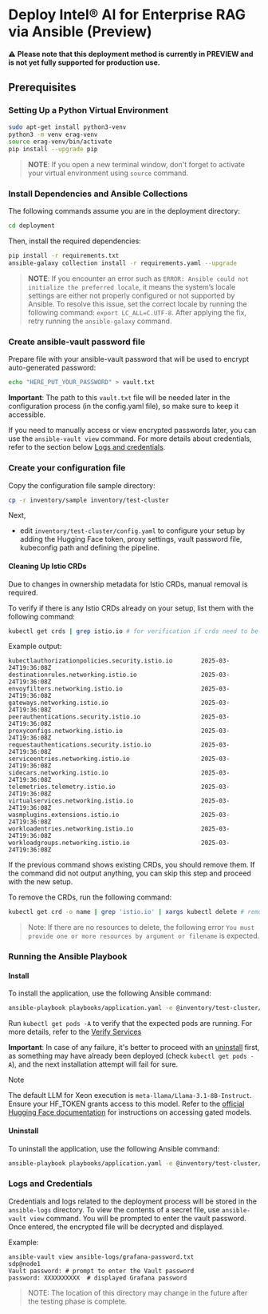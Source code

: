 # Deploy Intel&reg; AI for Enterprise RAG via Ansible (Preview)

⚠️ **Please note that this deployment method is currently in PREVIEW and is not yet fully supported for production use.**

## Prerequisites

### Setting Up a Python Virtual Environment

```bash
sudo apt-get install python3-venv
python3 -m venv erag-venv
source erag-venv/bin/activate
pip install --upgrade pip
```

> **NOTE**: If you open a new terminal window, don't forget to activate your virtual environment using `source` command.

### Install Dependencies and Ansible Collections

The following commands assume you are in the deployment directory:
```bash
cd deployment
```

Then, install the required dependencies:
```bash
pip install -r requirements.txt
ansible-galaxy collection install -r requirements.yaml --upgrade
```

> **NOTE**: If you encounter an error such as `ERROR: Ansible could not initialize the preferred locale`, it means the system’s locale settings are either not properly configured or not supported by Ansible. To resolve this issue, set the correct locale by running the following command: `export LC_ALL=C.UTF-8`. After applying the fix, retry running the `ansible-galaxy` command.

### Create ansible-vault password file

Prepare file with your ansible-vault password that will be used to encrypt auto-generated password:

```bash
echo "HERE_PUT_YOUR_PASSWORD" > vault.txt
```
**Important**: The path to this `vault.txt` file will be needed later in the configuration process (in the config.yaml file), so make sure to keep it accessible.

If you need to manually access or view encrypted passwords later, you can use the `ansible-vault view` command. For more details about credentials, refer to the section below [Logs and credentials](#logs-and-credentials).

### Create your configuration file

Copy the configuration file sample directory:
```bash
cp -r inventory/sample inventory/test-cluster
```

Next,
- edit `inventory/test-cluster/config.yaml` to configure your setup by adding the Hugging Face token, proxy settings, vault password file, kubeconfig path and defining the pipeline.

#### Cleaning Up Istio CRDs

Due to changes in ownership metadata for Istio CRDs, manual removal is required.

To verify if there is any Istio CRDs already on your setup, list them with the following command:
```bash
kubectl get crds | grep istio.io # for verification if crds need to be removed at all
```
Example output:
```
kubectlauthorizationpolicies.security.istio.io        2025-03-24T19:36:08Z
destinationrules.networking.istio.io                  2025-03-24T19:36:08Z
envoyfilters.networking.istio.io                      2025-03-24T19:36:08Z
gateways.networking.istio.io                          2025-03-24T19:36:08Z
peerauthentications.security.istio.io                 2025-03-24T19:36:08Z
proxyconfigs.networking.istio.io                      2025-03-24T19:36:08Z
requestauthentications.security.istio.io              2025-03-24T19:36:08Z
serviceentries.networking.istio.io                    2025-03-24T19:36:08Z
sidecars.networking.istio.io                          2025-03-24T19:36:08Z
telemetries.telemetry.istio.io                        2025-03-24T19:36:08Z
virtualservices.networking.istio.io                   2025-03-24T19:36:08Z
wasmplugins.extensions.istio.io                       2025-03-24T19:36:08Z
workloadentries.networking.istio.io                   2025-03-24T19:36:08Z
workloadgroups.networking.istio.io                    2025-03-24T19:36:08Z
```

If the previous command shows existing CRDs, you should remove them. If the command did not output anything, you can skip this step and proceed with the new setup.

To remove the CRDs, run the following command:
```bash
kubectl get crd -o name | grep 'istio.io' | xargs kubectl delete # removing crds
```

> Note: If there are no resources to delete, the following error `You must provide one or more resources by argument or filename` is expected.


### Running the Ansible Playbook

#### Install
To install the application, use the following Ansible command:
```bash
ansible-playbook playbooks/application.yaml -e @inventory/test-cluster/config.yaml --tags install
```
Run `kubectl get pods -A` to verify that the expected pods are running. For more details, refer to the [Verify Services](README.md#verify-services)

**Important**: In case of any failure, it's better to proceed with an [uninstall](#uninstall) first, as something may have already been deployed (check `kubectl get pods -A`), and the next installation attempt will fail for sure.

> [!NOTE]
> The default LLM for Xeon execution is `meta-llama/Llama-3.1-8B-Instruct`. 
> Ensure your HF_TOKEN grants access to this model.
> Refer to the [official Hugging Face documentation](https://huggingface.co/docs/hub/models-gated) for instructions on accessing gated models.

#### Uninstall
To uninstall the application, use the following Ansible command:
```bash
ansible-playbook playbooks/application.yaml -e @inventory/test-cluster/config.yaml --tags uninstall
```


### Logs and Credentials
Credentials and logs related to the deployment process will be stored in the `ansible-logs` directory. To view the contents of a secret file, use `ansible-vault view` command. You will be prompted to enter the vault password. Once entered, the encrypted file will be decrypted and displayed.

Example:
```
ansible-vault view ansible-logs/grafana-password.txt                                                                                                            sdp@node1
Vault password: # prompt to enter the Vault password
password: XXXXXXXXXX  # displayed Grafana password
```

> NOTE: The location of this directory may change in the future after the testing phase is complete.
